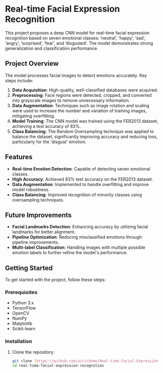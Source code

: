# Real-time Facial Expression Recognition

This project proposes a deep CNN model for real-time facial expression recognition based on seven emotional classes: ‘neutral’, ‘happy’, ‘sad’, ‘angry’, ‘surprised’, ‘fear’, and ‘disgusted’. The model demonstrates strong generalization and classification performance.

## Project Overview

The model processes facial images to detect emotions accurately. Key steps include:
1. **Data Acquisition**: High-quality, well-classified databases were acquired.
2. **Preprocessing**: Face regions were detected, cropped, and converted into grayscale images to remove unnecessary information.
3. **Data Augmentation**: Techniques such as image rotation and scaling were used to increase the number and variation of training images, mitigating overfitting.
4. **Model Training**: The CNN model was trained using the FER2013 dataset, achieving a test accuracy of 83%.
5. **Class Balancing**: The Random Oversampling technique was applied to balance the dataset, significantly improving accuracy and reducing loss, particularly for the 'disgust' emotion.

## Features

- **Real-time Emotion Detection**: Capable of detecting seven emotional classes.
- **High Accuracy**: Achieved 83% test accuracy on the FER2013 dataset.
- **Data Augmentation**: Implemented to handle overfitting and improve model robustness.
- **Class Balancing**: Improved recognition of minority classes using oversampling techniques.

## Future Improvements

- **Facial Landmarks Detection**: Enhancing accuracy by utilizing facial landmarks for better alignment.
- **Pipeline Optimization**: Reducing misclassified emotions through pipeline improvements.
- **Multi-label Classification**: Handling images with multiple possible emotion labels to further refine the model's performance.

## Getting Started

To get started with the project, follow these steps:

### Prerequisites

- Python 3.x
- TensorFlow
- OpenCV
- NumPy
- Matplotlib
- Scikit-learn

### Installation

1. Clone the repository:
   ```bash
   git clone [https://github.com/aitichomo/Real-time-Facial-Expression-Recognition.git]
   cd real-time-facial-expression-recognition
